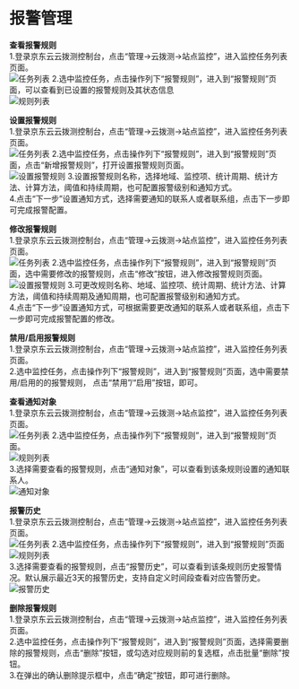 # 报警管理
**查看报警规则**  
1.登录京东云云拨测控制台，点击“管理->云拨测->站点监控”，进入监控任务列表页面。  
![任务列表](https://raw.githubusercontent.com/luolei-laurel/cn/Cloud-Detection/image/Cloud-Detection/task-site-list.png) 
2.选中监控任务，点击操作列下“报警规则”，进入到“报警规则”页面，可以查看到已设置的报警规则及其状态信息   
![规则列表](https://raw.githubusercontent.com/luolei-laurel/cn/Cloud-Detection/image/Cloud-Detection/alarmrule_site-1.png) 

**设置报警规则**  
1.登录京东云云拨测控制台，点击“管理->云拨测->站点监控”，进入监控任务列表页面。  
![任务列表](https://raw.githubusercontent.com/luolei-laurel/cn/Cloud-Detection/image/Cloud-Detection/task-site-list.png) 
2.选中监控任务，点击操作列下“报警规则”，进入到“报警规则”页面，点击“新增报警规则”，打开设置报警规则页面。  
![设置报警规则](https://raw.githubusercontent.com/luolei-laurel/cn/Cloud-Detection/image/Cloud-Detection/SetAlarm-1.png) 
3.设置报警规则名称，选择地域、监控项、统计周期、统计方法、计算方法，阈值和持续周期，也可配置报警级别和通知方式。  
4.点击“下一步”设置通知方式，选择需要通知的联系人或者联系组，点击下一步即可完成报警配置。  

**修改报警规则**  
1.登录京东云云拨测控制台，点击“管理->云拨测->站点监控”，进入监控任务列表页面。  
![任务列表](https://raw.githubusercontent.com/luolei-laurel/cn/Cloud-Detection/image/Cloud-Detection/task-site-list.png) 
2.选中监控任务，点击操作列下“报警规则”，进入到“报警规则”页面，选中需要修改的报警规则，点击“修改”按钮，进入修改报警规则页面。  
![设置报警规则](https://raw.githubusercontent.com/luolei-laurel/cn/Cloud-Detection/image/Cloud-Detection/ModifyAlarm-1.png)
3.可更改规则名称、地域、监控项、统计周期、统计方法、计算方法，阈值和持续周期及通知周期，也可配置报警级别和通知方式。  
4.点击“下一步”设置通知方式，可根据需要更改通知的联系人或者联系组，点击下一步即可完成报警配置的修改。  

**禁用/启用报警规则**  
1.登录京东云云拨测控制台，点击“管理->云拨测->站点监控”，进入监控任务列表页面。  
2.选中监控任务，点击操作列下“报警规则”，进入到“报警规则”页面，选中需要禁用/启用的的报警规则， 点击“禁用”/“启用”按钮，即可。  

**查看通知对象**  
1.登录京东云云拨测控制台，点击“管理->云拨测->站点监控”，进入监控任务列表页面。  
![任务列表](https://raw.githubusercontent.com/luolei-laurel/cn/Cloud-Detection/image/Cloud-Detection/task-site-list.png) 
2.选中监控任务，点击操作列下“报警规则”，进入到“报警规则”页面。  
![规则列表](https://raw.githubusercontent.com/luolei-laurel/cn/Cloud-Detection/image/Cloud-Detection/alarmrule_site-1.png)  
3.选择需要查看的报警规则，点击“通知对象”，可以查看到该条规则设置的通知联系人。  
![通知对象](https://raw.githubusercontent.com/luolei-laurel/cn/Cloud-Detection/image/Cloud-Detection/contacts.png)

**报警历史**   
1.登录京东云云拨测控制台，点击“管理->云拨测->站点监控”，进入监控任务列表页面。  
![任务列表](https://raw.githubusercontent.com/luolei-laurel/cn/Cloud-Detection/image/Cloud-Detection/task-site-list.png) 
2.选中监控任务，点击操作列下“报警规则”，进入到“报警规则”页面  
![规则列表](https://raw.githubusercontent.com/luolei-laurel/cn/Cloud-Detection/image/Cloud-Detection/alarmrule_site-1.png)  
3.选择需要查看的报警规则，点击“报警历史”，可以查看到该条规则历史报警情况。默认展示最近3天的报警历史，支持自定义时间段查看对应告警历史。
![报警历史](https://raw.githubusercontent.com/luolei-laurel/cn/Cloud-Detection/image/Cloud-Detection/alarmhistory-1.png) 

**删除报警规则**  
1.登录京东云云拨测控制台，点击“管理->云拨测->站点监控”，进入监控任务列表页面。  
2.选中监控任务，点击操作列下“报警规则”，进入到“报警规则”页面，选择需要删除的报警规则，点击“删除”按钮，或勾选对应规则前的复选框，点击批量“删除”按钮。  
3.在弹出的确认删除提示框中，点击“确定”按钮，即可进行删除。

